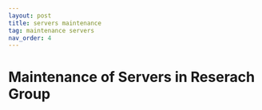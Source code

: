 ```yaml
---
layout: post
title: servers maintenance
tag: maintenance servers
nav_order: 4
---
```


# Maintenance of Servers in Reserach Group

##
